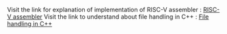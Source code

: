 Visit the link for explanation of implementation of RISC-V assembler : [RISC-V assembler](https://anvitgupta.craft.me/assemblerRISC)
Visit the link to understand about file handling in C++ : [File handling in C++](https://anvitgupta.craft.me/filehandling)
